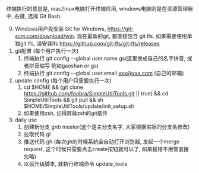 终端执行的意思是, mac/linux电脑打开终端应用, windows电脑则是在资源管理器中, 右键, 选择 Git Bash.

0. Windows用户先安装 Git for Windows, https://git-scm.com/download/win. 现在最新的git, 都直接包含 git lfs. 如果需要使用单独git lfs, 请安装lfs https://github.com/git-lfs/git-lfs/releases
1. git配置 (每个用户执行一次)
    1. 终端执行 git config --global user.name gs(这里换成自己的名字拼音, 或者拼音缩写 例如gaoshan or gs)
    2. 终端执行 git config --global user.email xxx@xxx.com (自己的邮箱)
2. update config (每个用户只需要执行一次)
    1. cd $HOME && (git clone https://github.com/foobra/SimpleUtilTools.git || true) && cd SimpleUtilTools && git pull && sh $HOME/SimpleUtilTools/update/init_setup.sh
    2. 如果使用zsh, 记得屏蔽zsh的git插件
3. daily use
    1. 创建新分支 gnb master(这个是主分支名字, 大家根据实际的分支名修改)
    2. 拉取代码  gl
    3. 推送代码 gh (每次gh的时候系统会自动打开浏览器, 发起一个merge request, 这个时候只需要点击create按钮就可以了, 如果报错不用管直接忽略)
    4. 以后升级脚本, 就执行终端命令 update_tools

